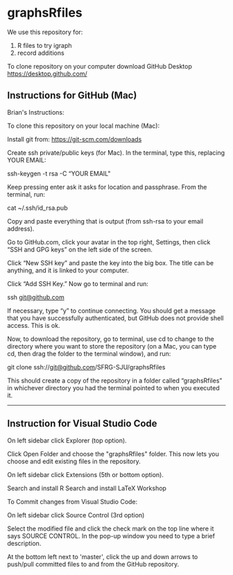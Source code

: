 # graphsRfiles
We use this repository for:
1. R files to try igraph
2. record additions

To clone repository on your computer download GitHub Desktop https://desktop.github.com/ 


## Instructions for GitHub (Mac)
Brian's Instructions:

To clone this repository on your local machine (Mac):

Install git from: https://git-scm.com/downloads

Create ssh private/public keys (for Mac). In the terminal, type this, replacing YOUR EMAIL:

ssh-keygen -t rsa -C “YOUR EMAIL"

Keep pressing enter ask it asks for location and passphrase. From the terminal, run:

cat ~/.ssh/id_rsa.pub

Copy and paste everything that is output (from ssh-rsa to your email address).

Go to GitHub.com, click your avatar in the top right, Settings, then click “SSH and GPG keys” on the left side of the screen. 

Click “New SSH key” and paste the key into the big box. 
The title can be anything, and it is linked to your computer. 

Click “Add SSH Key.” Now go to terminal and run:

ssh git@github.com

If necessary, type “y” to continue connecting. 
You should get a message that you have successfully authenticated, but GitHub does not provide shell access. This is ok.

Now, to download the repository, go to terminal, use cd to change to the directory where you want to store the repository (on a Mac, you can type cd, then drag the folder to the terminal window), and run:

git clone ssh://git@github.com/SFRG-SJU/graphsRfiles

This should create a copy of the repository in a folder called “graphsRfiles” in whichever directory you had the terminal pointed to when you executed it.

------------------

## Instruction for Visual Studio Code

On left sidebar click Explorer (top option).

Click Open Folder and choose the "graphsRfiles" folder.
This now lets you choose and edit existing files in the repository.

On left sidebar click Extensions (5th or bottom option).

Search and install R 
Search and install LaTeX Workshop


To Commit changes from Visual Studio Code: 

On left sidebar click Source Control (3rd option)

Select the modified file and click the check mark on the top line where it says SOURCE CONTROL.
In the pop-up window you need to type a brief description. 

At the bottom left next to 'master', click the up and down arrows to push/pull committed files to and from the GitHub repository.
